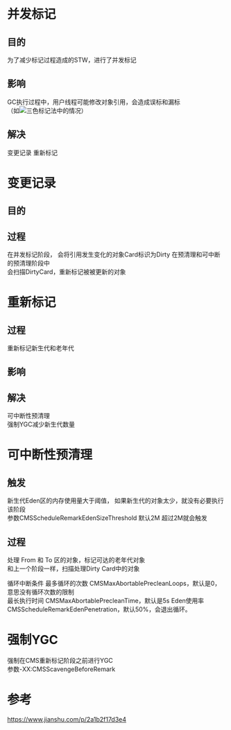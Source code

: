 
# 并发标记

## 目的

为了减少标记过程造成的STW，进行了并发标记

## 影响

GC执行过程中，用户线程可能修改对象引用，会造成误标和漏标    
（如![三色标记法中的情况]()）

## 解决

变更记录
重新标记

# 变更记录

## 目的



## 过程

在并发标记阶段，
会将引用发生变化的对象Card标识为Dirty
在预清理和可中断的预清理阶段中  
会扫描DirtyCard，重新标记被被更新的对象


# 重新标记

## 过程

重新标记新生代和老年代

## 影响


## 解决

可中断性预清理  
强制YGC减少新生代数量



# 可中断性预清理

## 触发

新生代Eden区的内存使用量大于阈值，
如果新生代的对象太少，就没有必要执行该阶段   
参数CMSScheduleRemarkEdenSizeThreshold 默认2M 超过2M就会触发


## 过程

处理 From 和 To 区的对象，标记可达的老年代对象  
和上一个阶段一样，扫描处理Dirty Card中的对象  

循环中断条件 
最多循环的次数 CMSMaxAbortablePrecleanLoops，默认是0，意思没有循环次数的限制  
最长执行时间 CMSMaxAbortablePrecleanTime，默认是5s
Eden使用率 CMSScheduleRemarkEdenPenetration，默认50%，会退出循环。
	


  
# 强制YGC

强制在CMS重新标记阶段之前进行YGC  
参数-XX:CMSScavengeBeforeRemark

	


# 参考
https://www.jianshu.com/p/2a1b2f17d3e4


